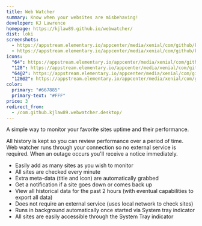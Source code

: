 ```yaml
---
title: Web Watcher
summary: Know when your websites are misbehaving!
developer: KJ Lawrence
homepage: https://kjlaw89.github.io/webwatcher/
dist: loki
screenshots:
  - https://appstream.elementary.io/appcenter/media/xenial/com/github/kjlaw89.webwatcher.desktop/CA9DF0CE9C19A5D6BD068190C697E2A2/screenshots/image-1_orig.png
  - https://appstream.elementary.io/appcenter/media/xenial/com/github/kjlaw89.webwatcher.desktop/CA9DF0CE9C19A5D6BD068190C697E2A2/screenshots/image-2_orig.png
icons:
  "64": https://appstream.elementary.io/appcenter/media/xenial/com/github/kjlaw89.webwatcher.desktop/CA9DF0CE9C19A5D6BD068190C697E2A2/icons/64x64/com.github.kjlaw89.webwatcher_com.github.kjlaw89.webwatcher.png
  "128": https://appstream.elementary.io/appcenter/media/xenial/com/github/kjlaw89.webwatcher.desktop/CA9DF0CE9C19A5D6BD068190C697E2A2/icons/128x128/com.github.kjlaw89.webwatcher_com.github.kjlaw89.webwatcher.png
  "64@2": https://appstream.elementary.io/appcenter/media/xenial/com/github/kjlaw89.webwatcher.desktop/CA9DF0CE9C19A5D6BD068190C697E2A2/icons/64x64@2/com.github.kjlaw89.webwatcher_com.github.kjlaw89.webwatcher.png
  "128@2": https://appstream.elementary.io/appcenter/media/xenial/com/github/kjlaw89.webwatcher.desktop/CA9DF0CE9C19A5D6BD068190C697E2A2/icons/128x128@2/com.github.kjlaw89.webwatcher_com.github.kjlaw89.webwatcher.png
color:
  primary: "#667885"
  primary-text: "#FFF"
price: 3
redirect_from:
  - /com.github.kjlaw89.webwatcher.desktop/
---
```


<p>A simple way to monitor your favorite sites uptime and their performance.</p>
<p>All history is kept so you can review performance over a period of time. Web watcher runs through your connection so no external service is required. When an outage occurs you&apos;ll receive a notice immediately.</p>
<ul>
  <li>Easily add as many sites as you wish to monitor</li>
  <li>All sites are checked every minute</li>
  <li>Extra meta-data (title and icon) are automatically grabbed</li>
  <li>Get a notification if a site goes down or comes back up</li>
  <li>View all historical data for the past 2 hours (with eventual capabilities to export all data)</li>
  <li>Does not require an external service (uses local network to check sites)</li>
  <li>Runs in background automatically once started via System tray indicator</li>
  <li>All sites are easily accessible through the System Tray indicator</li>
</ul>
